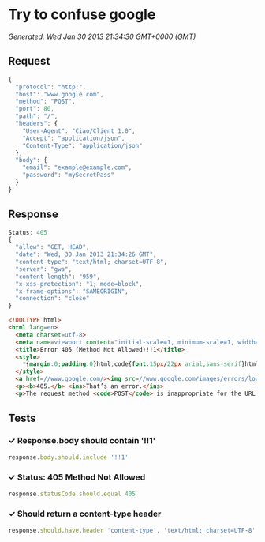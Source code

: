 # Try to confuse google

*Generated: Wed Jan 30 2013 21:34:30 GMT+0000 (GMT)*
## Request
```javascript
{
  "protocol": "http:",
  "host": "www.google.com",
  "method": "POST",
  "port": 80,
  "path": "/",
  "headers": {
    "User-Agent": "Ciao/Client 1.0",
    "Accept": "application/json",
    "Content-Type": "application/json"
  },
  "body": {
    "email": "example@example.com",
    "password": "mySecretPass"
  }
}
```

## Response
```javascript
Status: 405
{
  "allow": "GET, HEAD",
  "date": "Wed, 30 Jan 2013 21:34:26 GMT",
  "content-type": "text/html; charset=UTF-8",
  "server": "gws",
  "content-length": "959",
  "x-xss-protection": "1; mode=block",
  "x-frame-options": "SAMEORIGIN",
  "connection": "close"
}
```
```html
<!DOCTYPE html>
<html lang=en>
  <meta charset=utf-8>
  <meta name=viewport content="initial-scale=1, minimum-scale=1, width=device-width">
  <title>Error 405 (Method Not Allowed)!!1</title>
  <style>
    *{margin:0;padding:0}html,code{font:15px/22px arial,sans-serif}html{background:#fff;color:#222;padding:15px}body{margin:7% auto 0;max-width:390px;min-height:180px;padding:30px 0 15px}* > body{background:url(//www.google.com/images/errors/robot.png) 100% 5px no-repeat;padding-right:205px}p{margin:11px 0 22px;overflow:hidden}ins{color:#777;text-decoration:none}a img{border:0}@media screen and (max-width:772px){body{background:none;margin-top:0;max-width:none;padding-right:0}}
  </style>
  <a href=//www.google.com/><img src=//www.google.com/images/errors/logo_sm.gif alt=Google></a>
  <p><b>405.</b> <ins>That’s an error.</ins>
  <p>The request method <code>POST</code> is inappropriate for the URL <code>/</code>.  <ins>That’s all we know.</ins>

```

## Tests

### ✓ Response.body should contain '!!1'
```javascript
response.body.should.include '!!1'
```

### ✓ Status: 405 Method Not Allowed
```javascript
response.statusCode.should.equal 405
```

### ✓ Should return a content-type header
```javascript
response.should.have.header 'content-type', 'text/html; charset=UTF-8'
```

